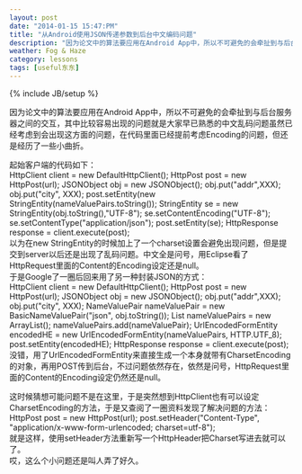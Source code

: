 ```yaml
---
layout: post
date: "2014-01-15 15:47:PM"
title: "从Android使用JSON传递参数到后台中文编码问题"
description: "因为论文中的算法要应用在Android App中，所以不可避免的会牵扯到与后台服务器之间的交互，其中比较容易出现的问题就是大家早已熟悉的中文乱码问题虽然已经考虑到会出现这方面的问题，在代码里面已经提前考虑Encoding的问题，但还是经历了一些小曲折。"
weather: Fog & Haze
category: lessons
tags: [useful东东]
---
```

{% include JB/setup %}

因为论文中的算法要应用在Android App中，所以不可避免的会牵扯到与后台服务器之间的交互，其中比较容易出现的问题就是大家早已熟悉的中文乱码问题虽然已经考虑到会出现这方面的问题，在代码里面已经提前考虑Encoding的问题，但还是经历了一些小曲折。
<br>

起始客户端的代码如下：
<br>
		HttpClient client = new DefaultHttpClient();
		HttpPost post = new HttpPost(url);
		JSONObject obj = new JSONObject();
		obj.put("addr",XXX);
		obj.put("city", XXX);
		post.setEntity(new StringEntity(nameValuePairs.toString());
		StringEntity se = new StringEntity(obj.toString(),"UTF-8");
		se.setContentEncoding("UTF-8");
		se.setContentType("application/json");
		post.setEntity(se);
		HttpResponse response = client.execute(post);
<br>
以为在new StringEntity的时候加上了一个charset设置会避免出现问题，但是提交到server以后还是出现了乱码问题。中文全是问号，用Eclipse看了HttpRequest里面的Content的Encoding设定还是null。
<br>
于是Google了一圈后回来用了另一种封装JSON的方式：
<br>
		HttpClient client = new DefaultHttpClient();
		HttpPost post = new HttpPost(url);
		JSONObject obj = new JSONObject();
		obj.put("addr",XXX);
		obj.put("city", XXX);
		NameValuePair nameValuePair = new BasicNameValuePair("json",
					obj.toString());
		List<NameValuePair> nameValuePairs = new ArrayList<NameValuePair>();
		nameValuePairs.add(nameValuePair);
		UrlEncodedFormEntity encodedHE = new UrlEncodedFormEntity(nameValuePairs, HTTP.UTF_8);
		post.setEntity(encodedHE);
		HttpResponse response = client.execute(post);
<br>
没错，用了UrlEncodedFormEntity来直接生成一个本身就带有CharsetEncoding的对象，再用POST传到后台，不过问题依然存在，依然是问号，HttpRequest里面的Content的Encoding设定仍然还是null。
<br>

这时候猜想可能问题不是在这里，于是突然想到HttpClient也有可以设定CharsetEncoding的方法，于是又查阅了一圈资料发现了解决问题的方法：
<br>
		HttpPost post = new HttpPost(url);
		post.setHeader("Content-Type", "application/x-www-form-urlencoded; charset=utf-8");
<br>
就是这样，使用setHeader方法重新写一个HttpHeader把Charset写进去就可以了。
<br>
哎，这么个小问题还是叫人弄了好久。









